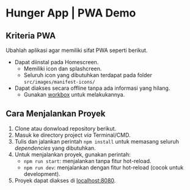 # Hunger App | PWA Demo

## Kriteria PWA
Ubahlah aplikasi agar memiliki sifat PWA seperti berikut.
 - Dapat diinstal pada Homescreen.
   - Memiliki icon dan splashcreen.
   - Seluruh icon yang dibutuhkan terdapat pada folder `src/images/manifest-icons/`
 - Dapat diakses secara offline tanpa ada informasi yang hilang.
   - Gunakan [workbox](https://developer.chrome.com/docs/workbox/modules/workbox-sw) untuk melakukannya.

## Cara Menjalankan Proyek
1. Clone atau donwload repository berikut.
2. Masuk ke directory project _via_ Terminal/CMD.
3. Tulis dan jalankan perintah `npm install` untuk memasang seluruh _dependencies_ yang dibutuhkan.
4. Untuk menjalankan proyek, gunakan perintah:
   - `npm run start`: menjalankan tanpa fitur hot-reload.
   - `npm run dev`: menjalankan dengan fitur hot-reload (cocok untuk development).
5. Proyek dapat diakses di [localhost:8080](https://localhost:8080/).
